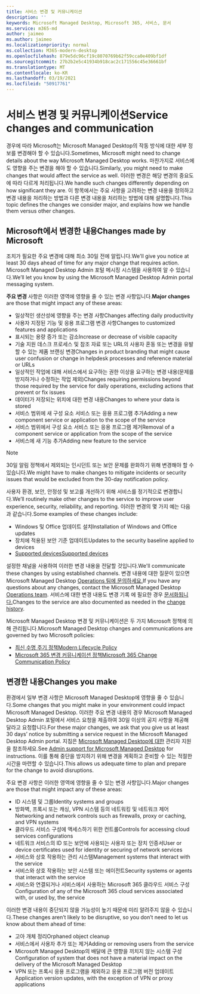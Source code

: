 ```yaml
---
title: 서비스 변경 및 커뮤니케이션
description: ''
keywords: Microsoft Managed Desktop, Microsoft 365, 서비스, 문서
ms.service: m365-md
author: jaimeo
ms.author: jaimeo
ms.localizationpriority: normal
ms.collection: M365-modern-desktop
ms.openlocfilehash: 879e5dc96cf19c8070769b62f59cca0e409bf1df
ms.sourcegitcommit: 27b2b2e5c41934b918cac2c171556c45e36661bf
ms.translationtype: MT
ms.contentlocale: ko-KR
ms.lasthandoff: 03/19/2021
ms.locfileid: "50917761"
---
```

# <a name="service-changes-and-communication"></a><span data-ttu-id="ce9a1-103">서비스 변경 및 커뮤니케이션</span><span class="sxs-lookup"><span data-stu-id="ce9a1-103">Service changes and communication</span></span>

<span data-ttu-id="ce9a1-104">경우에 따라 Microsoft는 Microsoft Managed Desktop의 작동 방식에 대한 세부 정보를 변경해야 할 수 있습니다.</span><span class="sxs-lookup"><span data-stu-id="ce9a1-104">Sometimes, Microsoft might need to change details about the way Microsoft Managed Desktop works.</span></span> <span data-ttu-id="ce9a1-105">마찬가지로 서비스에도 영향을 주는 변경을 해야 할 수 있습니다.</span><span class="sxs-lookup"><span data-stu-id="ce9a1-105">Similarly, you might need to make changes that would affect the service as well.</span></span> <span data-ttu-id="ce9a1-106">이러한 변경은 해당 변경의 중요도에 따라 다르게 처리됩니다.</span><span class="sxs-lookup"><span data-stu-id="ce9a1-106">We handle such changes differently depending on how significant they are.</span></span> <span data-ttu-id="ce9a1-107">이 항목에서는 주요 사항을 고려하는 변경 내용을 정의하고 변경 내용을 처리하는 방법과 다른 변경 내용을 처리하는 방법에 대해 설명합니다.</span><span class="sxs-lookup"><span data-stu-id="ce9a1-107">This topic defines the changes we consider major, and explains how we handle them versus other changes.</span></span>



## <a name="changes-made-by-microsoft"></a><span data-ttu-id="ce9a1-108">Microsoft에서 변경한 내용</span><span class="sxs-lookup"><span data-stu-id="ce9a1-108">Changes made by Microsoft</span></span>

<span data-ttu-id="ce9a1-109">조치가 필요한 주요 변경에 대해 최소 30일 전에 알립니다.</span><span class="sxs-lookup"><span data-stu-id="ce9a1-109">We'll give you notice at least 30 days ahead of time for any major change that requires action.</span></span> <span data-ttu-id="ce9a1-110">Microsoft Managed Desktop Admin 포털 메시징 시스템을 사용하여 알 수 있습니다.</span><span class="sxs-lookup"><span data-stu-id="ce9a1-110">We’ll let you know by using the Microsoft Managed Desktop Admin portal messaging system.</span></span>

<span data-ttu-id="ce9a1-111">**주요 변경** 사항은 이러한 영역에 영향을 줄 수 있는 변경 사항입니다.</span><span class="sxs-lookup"><span data-stu-id="ce9a1-111">**Major changes** are those that might impact any of these areas:</span></span>
- <span data-ttu-id="ce9a1-112">일상적인 생산성에 영향을 주는 변경 사항</span><span class="sxs-lookup"><span data-stu-id="ce9a1-112">Changes affecting daily productivity</span></span>
- <span data-ttu-id="ce9a1-113">사용자 지정된 기능 및 응용 프로그램 변경 사항</span><span class="sxs-lookup"><span data-stu-id="ce9a1-113">Changes to customized features and applications</span></span>
- <span data-ttu-id="ce9a1-114">표시되는 용량 증가 또는 감소</span><span class="sxs-lookup"><span data-stu-id="ce9a1-114">Increase or decrease of visible capacity</span></span>
- <span data-ttu-id="ce9a1-115">기술 지원 데스크 프로세스 및 참조 자료 또는 URL의 사용자 혼동 또는 변경을 유발할 수 있는 제품 브랜싱 변경</span><span class="sxs-lookup"><span data-stu-id="ce9a1-115">Changes in product branding that might cause user confusion or change in helpdesk processes and reference material or URLs</span></span>
- <span data-ttu-id="ce9a1-116">일상적인 작업에 대해 서비스에서 요구하는 권한 이상을 요구하는 변경 내용(문제를 방지하거나 수정하는 작업 제외)</span><span class="sxs-lookup"><span data-stu-id="ce9a1-116">Changes requiring permissions beyond those required by the service for daily operations, excluding actions that prevent or fix issues</span></span>
- <span data-ttu-id="ce9a1-117">데이터가 저장되는 위치에 대한 변경 내용</span><span class="sxs-lookup"><span data-stu-id="ce9a1-117">Changes to where your data is stored</span></span>
- <span data-ttu-id="ce9a1-118">서비스 범위에 새 구성 요소 서비스 또는 응용 프로그램 추가</span><span class="sxs-lookup"><span data-stu-id="ce9a1-118">Adding a new component service or application to the scope of the service</span></span>
- <span data-ttu-id="ce9a1-119">서비스 범위에서 구성 요소 서비스 또는 응용 프로그램 제거</span><span class="sxs-lookup"><span data-stu-id="ce9a1-119">Removal of a component service or application from the scope of the service</span></span>
- <span data-ttu-id="ce9a1-120">서비스에 새 기능 추가</span><span class="sxs-lookup"><span data-stu-id="ce9a1-120">Adding new feature to the service</span></span>

> [!NOTE]
> <span data-ttu-id="ce9a1-121">30일 알림 정책에서 제외되는 인시던트 또는 보안 문제를 완화하기 위해 변경해야 할 수 있습니다.</span><span class="sxs-lookup"><span data-stu-id="ce9a1-121">We might have to make changes to mitigate incidents or security issues that would be excluded from the 30-day notification policy.</span></span>

<span data-ttu-id="ce9a1-122">사용자 환경, 보안, 안정성 및 보고를 개선하기 위해 서비스를 정기적으로 변경합니다.</span><span class="sxs-lookup"><span data-stu-id="ce9a1-122">We’ll routinely make other changes to the service to improve user experience, security, reliability, and reporting.</span></span> <span data-ttu-id="ce9a1-123">이러한 변경의 몇 가지 예는 다음과 같습니다.</span><span class="sxs-lookup"><span data-stu-id="ce9a1-123">Some examples of these changes include:</span></span>

- <span data-ttu-id="ce9a1-124">Windows 및 Office 업데이트 설치</span><span class="sxs-lookup"><span data-stu-id="ce9a1-124">Installation of Windows and Office updates</span></span>
- <span data-ttu-id="ce9a1-125">장치에 적용된 보안 기준 업데이트</span><span class="sxs-lookup"><span data-stu-id="ce9a1-125">Updates to the security baseline applied to devices</span></span>
- [<span data-ttu-id="ce9a1-126">Supported devices</span><span class="sxs-lookup"><span data-stu-id="ce9a1-126">Supported devices</span></span>](device-list.md)

<span data-ttu-id="ce9a1-127">설정한 채널을 사용하여 이러한 변경 내용을 전달할 것입니다.</span><span class="sxs-lookup"><span data-stu-id="ce9a1-127">We'll communicate these changes by using established channels.</span></span> <span data-ttu-id="ce9a1-128">변경 내용에 대한 질문이 있으면 Microsoft Managed Desktop [Operations 팀에 문의하세요.](../working-with-managed-desktop/admin-support.md)</span><span class="sxs-lookup"><span data-stu-id="ce9a1-128">If you have any questions about any changes, contact the Microsoft Managed Desktop [Operations team](../working-with-managed-desktop/admin-support.md).</span></span> <span data-ttu-id="ce9a1-129">서비스에 대한 변경 내용도 변경 기록 에 필요한 경우 [문서화됩니다.](../change-history-managed-desktop.md)</span><span class="sxs-lookup"><span data-stu-id="ce9a1-129">Changes to the service are also documented as needed in the [change history](../change-history-managed-desktop.md).</span></span>

<span data-ttu-id="ce9a1-130">Microsoft Managed Desktop 변경 및 커뮤니케이션은 두 가지 Microsoft 정책에 의해 관리됩니다.</span><span class="sxs-lookup"><span data-stu-id="ce9a1-130">Microsoft Managed Desktop changes and communications are governed by two Microsoft policies:</span></span>
- [<span data-ttu-id="ce9a1-131">최신 수명 주기 정책</span><span class="sxs-lookup"><span data-stu-id="ce9a1-131">Modern Lifecycle Policy</span></span>](https://support.microsoft.com/help/30881/modern-lifecycle-policy)
- [<span data-ttu-id="ce9a1-132">Microsoft 365 변경 커뮤니케이션 정책</span><span class="sxs-lookup"><span data-stu-id="ce9a1-132">Microsoft 365 Change Communication Policy</span></span>](/office365/admin/manage/message-center?view=o365-worldwide)

## <a name="changes-you-make"></a><span data-ttu-id="ce9a1-133">변경한 내용</span><span class="sxs-lookup"><span data-stu-id="ce9a1-133">Changes you make</span></span>

<span data-ttu-id="ce9a1-134">환경에서 일부 변경 사항은 Microsoft Managed Desktop에 영향을 줄 수 있습니다.</span><span class="sxs-lookup"><span data-stu-id="ce9a1-134">Some changes that you might make in your environment could impact Microsoft Managed Desktop.</span></span> <span data-ttu-id="ce9a1-135">이러한 주요 변경 내용의 경우 Microsoft Managed Desktop Admin 포털에서 서비스 요청을 제출하여 30일 이상의 공지 사항을 제공해 달라고 요청합니다.</span><span class="sxs-lookup"><span data-stu-id="ce9a1-135">For these major changes, we ask that you give us at least 30 days’ notice by submitting a service request in the Microsoft Managed Desktop Admin portal.</span></span> <span data-ttu-id="ce9a1-136">지침은 [Microsoft Managed Desktop에 대한](../working-with-managed-desktop/admin-support.md) 관리자 지원을 참조하세요.</span><span class="sxs-lookup"><span data-stu-id="ce9a1-136">See [Admin support for Microsoft Managed Desktop](../working-with-managed-desktop/admin-support.md) for instructions.</span></span> <span data-ttu-id="ce9a1-137">이를 통해 중단을 방지하기 위해 변경을 계획하고 준비할 수 있는 적절한 시간을 마련할 수 있습니다.</span><span class="sxs-lookup"><span data-stu-id="ce9a1-137">This allows us adequate time to plan and prepare for the change to avoid disruptions.</span></span>

<span data-ttu-id="ce9a1-138">주요 변경 사항은 이러한 영역에 영향을 줄 수 있는 변경 사항입니다.</span><span class="sxs-lookup"><span data-stu-id="ce9a1-138">Major changes are those that might impact any of these areas:</span></span>

- <span data-ttu-id="ce9a1-139">ID 시스템 및 그룹</span><span class="sxs-lookup"><span data-stu-id="ce9a1-139">Identity systems and groups</span></span>
- <span data-ttu-id="ce9a1-140">방화벽, 프록시 또는 캐싱, VPN 시스템 등의 네트워킹 및 네트워크 제어</span><span class="sxs-lookup"><span data-stu-id="ce9a1-140">Networking and network controls such as firewalls, proxy or caching, and VPN systems</span></span>
- <span data-ttu-id="ce9a1-141">클라우드 서비스 구성에 액세스하기 위한 컨트롤</span><span class="sxs-lookup"><span data-stu-id="ce9a1-141">Controls for accessing cloud services configurations</span></span>
- <span data-ttu-id="ce9a1-142">네트워크 서비스의 ID 또는 보안에 사용되는 사용자 또는 장치 인증서</span><span class="sxs-lookup"><span data-stu-id="ce9a1-142">User or device certificates used for identity or securing of network services</span></span>
- <span data-ttu-id="ce9a1-143">서비스와 상호 작용하는 관리 시스템</span><span class="sxs-lookup"><span data-stu-id="ce9a1-143">Management systems that interact with the service</span></span>
- <span data-ttu-id="ce9a1-144">서비스와 상호 작용하는 보안 시스템 또는 에이전트</span><span class="sxs-lookup"><span data-stu-id="ce9a1-144">Security systems or agents that interact with the service</span></span>
- <span data-ttu-id="ce9a1-145">서비스와 연결되거나 서비스에서 사용하는 Microsoft 365 클라우드 서비스 구성</span><span class="sxs-lookup"><span data-stu-id="ce9a1-145">Configuration of any of the Microsoft 365 cloud services associated with, or used by, the service</span></span>

<span data-ttu-id="ce9a1-146">이러한 변경 내용이 중단되지 않을 가능성이 높기 때문에 미리 알려주지 않을 수 있습니다.</span><span class="sxs-lookup"><span data-stu-id="ce9a1-146">These changes aren’t likely to be disruptive, so you don’t need to let us know about them ahead of time:</span></span>

- <span data-ttu-id="ce9a1-147">고아 개체 정리</span><span class="sxs-lookup"><span data-stu-id="ce9a1-147">Orphaned object cleanup</span></span>
- <span data-ttu-id="ce9a1-148">서비스에서 사용자 추가 또는 제거</span><span class="sxs-lookup"><span data-stu-id="ce9a1-148">Adding or removing users from the service</span></span>
- <span data-ttu-id="ce9a1-149">Microsoft Managed Desktop의 배달에 큰 영향을 끼치지 않는 시스템 구성</span><span class="sxs-lookup"><span data-stu-id="ce9a1-149">Configuration of system that does not have a material impact on the delivery of the Microsoft Managed Desktop</span></span>
- <span data-ttu-id="ce9a1-150">VPN 또는 프록시 응용 프로그램을 제외하고 응용 프로그램 버전 업데이트</span><span class="sxs-lookup"><span data-stu-id="ce9a1-150">Application version updates, with the exception of VPN or proxy applications</span></span>